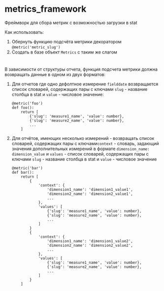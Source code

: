 # metrics_framework
Фреймворк для сбора метрик с возможностью загрузки в stat

Как использовать:
1) Обернуть функцию подсчёта метрики декоратором `@metric('metric_slug')`
2) Создать в базе объект `Metrics` с таким же слагом
#



В зависимости от структуры отчета, функция подсчета метрики должна возвращать данные в одном из двух форматов:
1) Для отчетов где одно дефолтное измерение `fielddate` возвращается список словарей, содержащих пары с ключами `slug` - название столбца в stat и `value` - числовое значение:
    ```
    @metric('foo')
    def foo():
        return [
            {'slug': 'measure1_name', 'value': number},
            {'slug': 'measure2_name', 'value': number},
            ...
        ]
    ```
2) Для отчётов, имеющих несколько измерений - возвращать список словарей, содержащих пары с ключами`context` - словарь, задающий значения дополнительных измерений в формате `dimension_name: dimension_value`
и `values` - список словарей, содержащих пары с ключами `slug` - название столбца в stat и `value` - числовое значение
    ```
    @metric('bar')
    def bar():
        return [
            {
                'context': {
                    'dimension1_name': 'dimension1_value1',
                    'dimension2_name': 'dimension2_value1',
                    ...
                },
                'values': [
                    {'slug': 'measure1_name', 'value': number},
                    {'slug': 'measure2_name', 'value': number},
                    ...
                ]
            }
            {
                'context': {
                    'dimension1_name': 'dimension1_value2',
                    'dimension2_name': 'dimension2_value2',
                    ...
                },
                'values': [
                    {'slug': 'measure1_name', 'value': number},
                    {'slug': 'measure2_name', 'value': number},
                    ...
                ]
            }
        ]
    ```
